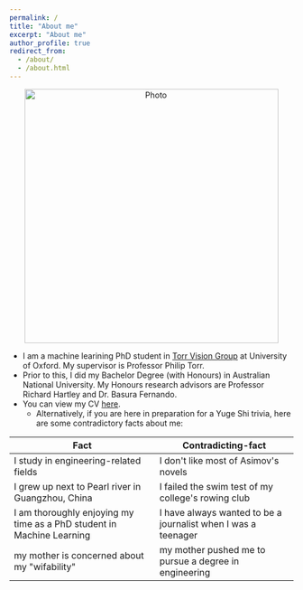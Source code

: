 ```yaml
---
permalink: /
title: "About me"
excerpt: "About me"
author_profile: true
redirect_from: 
  - /about/
  - /about.html
---
```


<p align="center">
  <img src="https://yugeten.github.io/images/profile2.png?raw=true" alt="Photo" style="width: 450px;"/> 
</p>

* I am a machine learining PhD student in [Torr Vision Group](http://www.robots.ox.ac.uk/~tvg/) at University of Oxford. My supervisor is Professor Philip Torr. 
* Prior to this, I did my Bachelor Degree (with Honours) in Australian National University. My Honours research advisors are Professor Richard Hartley and Dr. Basura Fernando.
* You can view my CV [here](yugeten.github.io/files/CV.pdf).
  * Alternatively, if you are here in preparation for a Yuge Shi trivia, here are some contradictory facts about me:

Fact | Contradicting-fact
---- | ------------------
I study in engineering-related fields | I don't like most of Asimov's novels
I grew up next to Pearl river in Guangzhou, China | I failed the swim test of my college's rowing club
I am thoroughly enjoying my time as a PhD student in Machine Learning | I have always wanted to be a journalist when I was a teenager 
my mother is concerned about my "wifability" | my mother pushed me to pursue a degree in engineering


